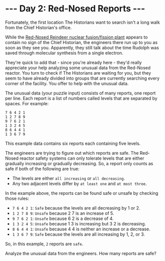 # --- Day 2: Red-Nosed Reports ---
Fortunately, the first location The Historians want to search isn't a long walk from the Chief Historian's office.

While the [Red-Nosed Reindeer nuclear fusion/fission plant](https://adventofcode.com/2015/day/19) appears to contain no sign of the Chief Historian, the engineers there run up to you as soon as they see you. Apparently, they still talk about the time Rudolph was saved through molecular synthesis from a single electron.

They're quick to add that - since you're already here - they'd really appreciate your help analyzing some unusual data from the Red-Nosed reactor. You turn to check if The Historians are waiting for you, but they seem to have already divided into groups that are currently searching every corner of the facility. You offer to help with the unusual data.

The unusual data (your puzzle input) consists of many reports, one report per line. Each report is a list of numbers called levels that are separated by spaces. For example:
```
7 6 4 2 1
1 2 7 8 9
9 7 6 2 1
1 3 2 4 5
8 6 4 4 1
1 3 6 7 9
```

This example data contains six reports each containing five levels.

The engineers are trying to figure out which reports are safe. The Red-Nosed reactor safety systems can only tolerate levels that are either gradually increasing or gradually decreasing. So, a report only counts as safe if both of the following are true:

- The levels are either `all increasing` or `all decreasing`.
- Any two adjacent levels differ by `at least one` and `at most three`.

In the example above, the reports can be found safe or unsafe by checking those rules:

- `7 6 4 2 1`: `Safe` because the levels are all decreasing by 1 or 2.
- `1 2 7 8 9`: `Unsafe` because 2 7 is an increase of 5.
- `9 7 6 2 1`: `Unsafe` because 6 2 is a decrease of 4.
- `1 3 2 4 5`: `Unsafe` because 1 3 is increasing but 3 2 is decreasing.
- `8 6 4 4 1`: `Unsafe` because 4 4 is neither an increase or a decrease.
- `1 3 6 7 9`: `Safe` because the levels are all increasing by 1, 2, or 3.

So, in this example, `2` reports are `safe`.

Analyze the unusual data from the engineers. How many reports are safe?

